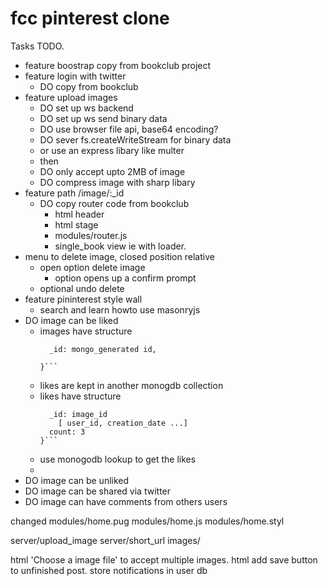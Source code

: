 # fcc pinterest clone

Tasks TODO.
  - feature boostrap copy from bookclub project
  - feature login  with twitter
    - DO copy from bookclub
  - feature upload images
    - DO set up ws backend
    - DO set up ws send binary data
    - DO use browser file api, base64 encoding?
    - DO sever fs.createWriteStream for binary data
    - or use an express libary like multer
    - then
    - DO only accept upto 2MB of image
    - DO compress image with sharp libary
  - feature path /image/:_id
    - DO copy router code from bookclub
      - html header
      - html stage
      - modules/router.js
      - single_book view ie with loader.
  - menu to delete image, closed position relative
    - open option delete image
      - option opens up a confirm prompt
    - optional undo delete
  - feature pininterest style wall
    - search and learn howto use masonryjs
  - DO image can be liked
    - images have structure
      ```{
        _id: mongo_generated id,

      }```
    - likes are kept in another monogdb collection
    - likes have structure
      ```{
        _id: image_id
          [ user_id, creation_date ...]
        count: 3
      }```
    - use monogodb lookup to get the likes
    -
  - DO image can be unliked
  - DO image can be shared via twitter
  - DO image can have comments from others users



changed
  modules/home.pug
  modules/home.js
  modules/home.styl

  server/upload_image
  server/short_url
  images/

  html 'Choose a image file' to accept multiple images.
  html add save button to unfinished post.
  store notifications in user db
